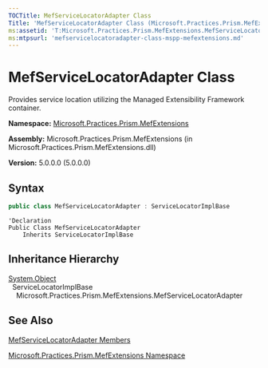 ```yaml
---
TOCTitle: MefServiceLocatorAdapter Class
Title: 'MefServiceLocatorAdapter Class (Microsoft.Practices.Prism.MefExtensions)'
ms:assetid: 'T:Microsoft.Practices.Prism.MefExtensions.MefServiceLocatorAdapter'
ms:mtpsurl: 'mefservicelocatoradapter-class-mspp-mefextensions.md'
---
```


# MefServiceLocatorAdapter Class

Provides service location utilizing the Managed Extensibility Framework container.

**Namespace:** [Microsoft.Practices.Prism.MefExtensions](mspp-mefextensions-namespace.md)

**Assembly:** Microsoft.Practices.Prism.MefExtensions (in Microsoft.Practices.Prism.MefExtensions.dll)

**Version:** 5.0.0.0 (5.0.0.0)

## Syntax

```C#
public class MefServiceLocatorAdapter : ServiceLocatorImplBase
```

```VB
'Declaration
Public Class MefServiceLocatorAdapter
	Inherits ServiceLocatorImplBase
```

## Inheritance Hierarchy

[System.Object](http://msdn.microsoft.com/en-us/library/e5kfa45b)</br>
  ServiceLocatorImplBase<br/>
    Microsoft.Practices.Prism.MefExtensions.MefServiceLocatorAdapter

## See Also

[MefServiceLocatorAdapter Members](mefservicelocatoradapter-members-mspp-mefextensions.md)

[Microsoft.Practices.Prism.MefExtensions Namespace](mspp-mefextensions-namespace.md)